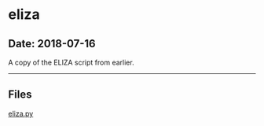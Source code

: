 # eliza

## Date: 2018-07-16

A copy of the ELIZA script from earlier.

-----

## Files

[eliza.py](eliza.py)